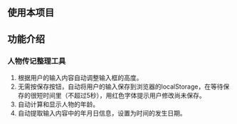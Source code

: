 
## 使用本项目


## 功能介绍

### 人物传记整理工具
1. 根据用户的输入内容自动调整输入框的高度。
2. 无需按保存按钮，自动将用户的输入保存到浏览器的localStorage，在等待保存的很短时间里（不超过5秒），用红色字体提示用户修改尚未保存。
3. 自动计算和显示人物的年龄。
4. 自动提取输入内容中的年月日信息，设置为时间的发生日期。
